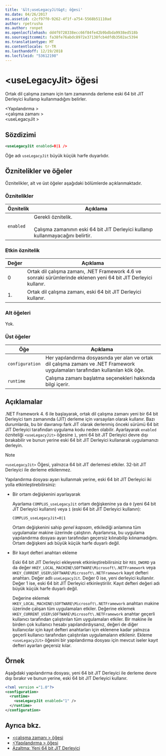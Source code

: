 ```yaml
---
title: '&lt;useLegacyJit&gt; öğesi'
ms.date: 04/26/2017
ms.assetid: c2cf97f0-9262-4f1f-a754-5568b51110ad
author: rpetrusha
ms.author: ronpet
ms.openlocfilehash: dd4f9728338ecc66f84fe42b9bdbda9938ed518b
ms.sourcegitcommit: fa38fe76abdc8972e37138fcb4dfdb3502ac5394
ms.translationtype: MT
ms.contentlocale: tr-TR
ms.lasthandoff: 12/19/2018
ms.locfileid: "53612198"
---
```

# <a name="ltuselegacyjitgt-element"></a>&lt;useLegacyJit&gt; öğesi

Ortak dil çalışma zamanı için tam zamanında derleme eski 64 bit JIT Derleyici kullanıp kullanmadığını belirler.  
  
\<Yapılandırma >  
\<çalışma zamanı >  
\<useLegacyJit >
  
## <a name="syntax"></a>Sözdizimi  
  
```xml
<useLegacyJit enabled=0|1 />
```

Öğe adı `useLegacyJit` büyük küçük harfe duyarlıdır.
  
## <a name="attributes-and-elements"></a>Öznitelikler ve öğeler

Öznitelikler, alt ve üst öğeler aşağıdaki bölümlerde açıklanmaktadır.  
  
### <a name="attributes"></a>Öznitelikler  
  
| Öznitelik | Açıklama                                                                                   |  
| --------- | --------------------------------------------------------------------------------------------- |  
| `enabled` | Gerekli öznitelik.<br><br>Çalışma zamanının eski 64 bit JIT Derleyici kullanıp kullanmayacağını belirtir. |  
  
### <a name="enabled-attribute"></a>Etkin öznitelik  
  
| Değer | Açıklama                                                                                                         |  
| ----- | ------------------------------------------------------------------------------------------------------------------- |  
| 0     | Ortak dil çalışma zamanı, .NET Framework 4.6 ve sonraki sürümlerinde eklenen yeni 64 bit JIT Derleyici kullanır. |  
| 1.     | Ortak dil çalışma zamanı, eski 64 bit JIT Derleyici kullanır.                                                     |  
  
### <a name="child-elements"></a>Alt öğeleri

Yok.
  
### <a name="parent-elements"></a>Üst öğeler  
  
| Öğe         | Açıklama                                                                                                       |  
| --------------- | ----------------------------------------------------------------------------------------------------------------- |  
| `configuration` | Her yapılandırma dosyasında yer alan ve ortak dil çalışma zamanı ve .NET Framework uygulamaları tarafından kullanılan kök öğe. |  
| `runtime`       | Çalışma zamanı başlatma seçenekleri hakkında bilgi içerir.                                                        |  
  
## <a name="remarks"></a>Açıklamalar  

.NET Framework 4. 6 ile başlayarak, ortak dil çalışma zamanı yeni bir 64 bit Derleyici tam zamanında (JIT) derleme için varsayılan olarak kullanır. Bazı durumlarda, bu bir davranışı fark JIT olarak derlenmiş önceki sürümü 64 bit JIT Derleyici tarafından uygulama kodu neden olabilir. Ayarlayarak `enabled` özniteliği `<useLegacyJit>` öğesine `1`, yeni 64 bit JIT Derleyici devre dışı bırakabilir ve bunun yerine eski 64 bit JIT Derleyici kullanarak uygulamanızı derleyin.  
  
> [!NOTE]
> `<useLegacyJit>` Öğesi, yalnızca 64 bit JIT derlemesi etkiler. 32-bit JIT Derleyici ile derleme etkilenmez.  
  
Yapılandırma dosyası ayarı kullanmak yerine, eski 64 bit JIT Derleyici iki yolla etkinleştirebilirsiniz:  
  
- Bir ortam değişkenini ayarlayarak

  Ayarlama `COMPLUS_useLegacyJit` ortam değişkenine ya da `0` (yeni 64 bit JIT Derleyici kullanın) veya `1` (eski 64 bit JIT Derleyici kullanın):
  
  ```  
  COMPLUS_useLegacyJit=0|1  
  ```  
  
  Ortam değişkenini sahip *genel kapsam*, etkilediği anlamına tüm uygulamalar makine üzerinde çalıştırın. Ayarlanırsa, bu uygulama yapılandırma dosyası ayarı tarafından geçersiz kılınabilip kılınamadığını. Ortam değişkeni adı büyük küçük harfe duyarlı değil.
  
- Bir kayıt defteri anahtarı ekleme

  Eski 64 bit JIT Derleyici ekleyerek etkinleştirebilirsiniz bir `REG_DWORD` ya da değer `HKEY_LOCAL_MACHINE\SOFTWARE\Microsoft\.NETFramework` veya `HKEY_CURRENT_USER\SOFTWARE\Microsoft\.NETFramework` kayıt defteri anahtarı. Değer adlı `useLegacyJit`. Değer 0 ise, yeni derleyici kullanılır. Değer 1 ise, eski 64 bit JIT Derleyici etkinleştirilir. Kayıt defteri değeri adı büyük küçük harfe duyarlı değil.
  
  Değerine eklemek `HKEY_LOCAL_MACHINE\SOFTWARE\Microsoft\.NETFramework` anahtarı makine üzerinde çalışan tüm uygulamaları etkiler. Değerine eklemek `HKEY_CURRENT_USER\SOFTWARE\Microsoft\.NETFramework` anahtar geçerli kullanıcı tarafından çalıştırılan tüm uygulamaları etkiler. Bir makine ile birden çok kullanıcı hesabı yapılandırdıysanız, değeri de diğer kullanıcılar için kayıt defteri anahtarları için eklenene kadar yalnızca geçerli kullanıcı tarafından çalıştırılan uygulamaların etkilenir. Ekleme `<useLegacyJit>` öğesini bir yapılandırma dosyası için mevcut iseler kayıt defteri ayarları geçersiz kılar.  
  
## <a name="example"></a>Örnek  

Aşağıdaki yapılandırma dosyası, yeni 64 bit JIT Derleyici ile derleme devre dışı bırakır ve bunun yerine, eski 64 bit JIT Derleyici kullanır.  
  
```xml  
<?xml version ="1.0"?>  
<configuration>  
  <runtime>  
    <useLegacyJit enabled="1" />  
  </runtime>  
</configuration>  
```  
  
## <a name="see-also"></a>Ayrıca bkz.

- [\<çalışma zamanı > öğesi](../../../../../docs/framework/configure-apps/file-schema/runtime/runtime-element.md)   
- [\<Yapılandırma > öğesi](../../../../../docs/framework/configure-apps/file-schema/configuration-element.md)   
- [Azaltma: Yeni 64 bit JIT Derleyici](../../../../../docs/framework/migration-guide/mitigation-new-64-bit-jit-compiler.md)
